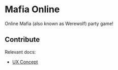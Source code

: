 # Mafia Online

Online Mafia (also known as Werewolf) party game!

## Contribute

Relevant docs:

- [UX Concept](docs/ux-concept.md)

